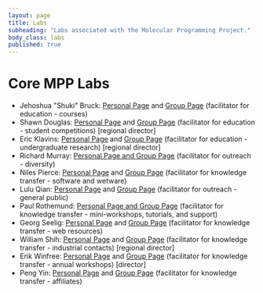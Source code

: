 ```yaml
---
layout: page
title: Labs
subheading: "Labs associated with the Molecular Programming Project."
body_class: labs
published: true
---
```


# Core MPP Labs


  * Jehoshua "Shuki" Bruck: [Personal Page][3] and [Group Page][4] (facilitator for education - courses)
  * Shawn Douglas: [Personal Page][5] and [Group Page][6] (facilitator for education - student competitions) [regional director]
  * Eric Klavins: [Personal Page][7] and [Group Page][8] (facilitator for education - undergraduate research) [regional director]
  * Richard Murray: [Personal Page and Group Page][9] (facilitator for outreach - diversity)
  * Niles Pierce: [Personal Page][10] and [Group Page][11] (facilitator for knowledge transfer - software and wetware)
  * Lulu Qian: [Personal Page][12] and [Group Page][13] (facilitator for outreach - general public)
  * Paul Rothemund: [Personal Page and Group Page][14] (facilitator for knowledge transfer - mini-workshops, tutorials, and support)
  * Georg Seelig: [Personal Page][15] and [Group Page][16] (facilitator for knowledge transfer - web resources)
  * William Shih: [Personal Page][17] and [Group Page][18] (facilitator for knowledge transfer - industrial contacts) [regional director]
  * Erik Winfree: [Personal Page][19] and [Group Page][20] (facilitator for knowledge transfer - annual workshops) [director]
  * Peng Yin: [Personal Page][21] and [Group Page][22] (facilitator for knowledge transfer - affiliates)


   [1]: http://molecular-programming.org#column-one
   [2]: http://molecular-programming.org#searchInput
   [3]: http://www.paradise.caltech.edu/bruck.html
   [4]: http://www.paradise.caltech.edu/
   [5]: http://www.shawndouglas.com
   [6]: http://bionano.ucsf.edu
   [7]: http://depts.washington.edu/soslab/mw/index.php?title=User:Klavins
   [8]: http://depts.washington.edu/soslab/mw/index.php?title=Main_Page
   [9]: http://www.cds.caltech.edu/~murray/wiki/Main_Page
   [10]: http://piercelab.caltech.edu/people/niles
   [11]: http://piercelab.caltech.edu/
   [12]: http://qianlab.caltech.edu/people
   [13]: http://qianlab.caltech.edu
   [14]: http://www.dna.caltech.edu/~pwkr/
   [15]: http://homes.cs.washington.edu/~seelig/people/index.html
   [16]: http://homes.cs.washington.edu/~seelig/
   [17]: http://wyss.harvard.edu/viewpage/127/william-shih
   [18]: http://research4.dfci.harvard.edu/shih/SHIH_LAB/Home.html
   [19]: http://www.dna.caltech.edu/~winfree/
   [20]: http://www.dna.caltech.edu/
   [21]: http://yin.hms.harvard.edu/people/yin.peng/index.html
   [22]: http://yin.hms.harvard.edu
